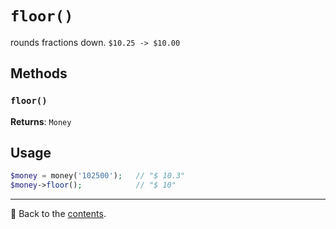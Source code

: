 # `floor()`

rounds fractions down. `$10.25 -> $10.00`

## Methods

### `floor()`
**Returns**: `Money`

## Usage

```php
$money = money('102500');   // "$ 10.3"
$money->floor();            // "$ 10"
```

---

📌 Back to the [contents](/docs/04_money/README.md).
